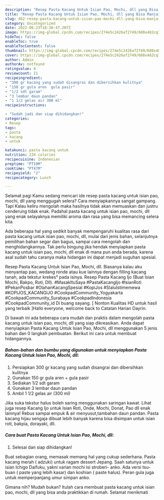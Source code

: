 ```yaml
---
description: "Resep Pasta Kacang Untuk Isian Pao, Mochi, dll yang Bisa Manjain Lidah , Menggugah Selera"
title: "Resep Pasta Kacang Untuk Isian Pao, Mochi, dll yang Bisa Manjain Lidah , Menggugah Selera"
slug: 462-resep-pasta-kacang-untuk-isian-pao-mochi-dll-yang-bisa-manjain-lidah-menggugah-selera
category: Uncategorized
date: 2022-06-23T18:38:47.207Z
image: https://img-global.cpcdn.com/recipes/274e5c2426af2749/680x482cq70/pasta-kacang-untuk-isian-pao-mochi-dll-foto-resep-utama.jpg
hideToc: false
enableToc: true
enableTocContent: false
thumbnail: https://img-global.cpcdn.com/recipes/274e5c2426af2749/680x482cq70/pasta-kacang-untuk-isian-pao-mochi-dll-foto-resep-utama.jpg
cover: https://img-global.cpcdn.com/recipes/274e5c2426af2749/680x482cq70/pasta-kacang-untuk-isian-pao-mochi-dll-foto-resep-utama.jpg
author: Admin
authorAv: notfound
ratingvalue: 4
reviewcount: 21
recipeingredient:
- "300 gr kacang yang sudah disangrai dan dibersihkan kulitnya"
- "150 gr gula aren  gula pasir"
- "1/2 sdt garam"
- "3 lembar daun pandan"
- "1 1/2 gelas air 300 ml"
recipeinstructions:

- "Sudah jadi dan siap dihidangkan!"
categories:
- Resep
tags:
- pasta
- kacang
- untuk

katakunci: pasta kacang untuk 
nutrition: 234 calories
recipecuisine: Indonesian
preptime: "PT19M"
cooktime: "PT47M"
recipeyield: "2"
recipecategory: Lunch

---
```



Selamat pagi Kamu sedang mencari ide resep pasta kacang untuk isian pao, mochi, dll yang menggugah selera? Cara menyiapkannya sangat gampang. Tapi Kalau keliru mengolah maka hasilnya tidak akan memuaskan dan justru cenderung tidak enak. Padahal pasta kacang untuk isian pao, mochi, dll yang enak selayaknya memiliki aroma dan rasa yang bisa memancing selera kita.


Ada beberapa hal yang sedikit banyak mempengaruhi kualitas rasa dari pasta kacang untuk isian pao, mochi, dll, mulai dari jenis bahan, selanjutnya pemilihan bahan segar dan bagus, sampai cara mengolah dan menghidangkannya. Tak perlu bingung jika hendak menyiapkan pasta kacang untuk isian pao, mochi, dll enak di mana pun anda berada, karena asal sudah tahu caranya maka hidangan ini dapat menjadi suguhan spesial.

Resep Pasta Kacang Untuk Isian Pao, Mochi, dll. Biasanya kalau aku menyantap pao, wedang ronde atau kue lainnya dengan filling kacang tanah, ada tekstur krekes² pada isinya. Resep Pasta Kacang Ijo (Buat Isian Mochi, Bakpo, Roti, Dll). #MasakItuSaya #PastaKacangIjo #IsianRoti #PekanPosbar #OlahanKacangSpesial #KopiJos #SlaluIstimemewa #KOPIJOS_KACANGIJO #CookpadCommunity_Yogyakarta #CookpadCommunity_Surabaya #CookpadIndonesia #CookpadCommunity_id Di buang sayang. [ Nonton Kualitas HD untuk hasil yang terbaik ]Hallo everyone, welcome back to Catatan Harian Dayrin.


Di bawah ini ada beberapa cara mudah dan praktis dalam mengolah pasta kacang untuk isian pao, mochi, dll yang siap dikreasikan. Anda dapat menyiapkan Pasta Kacang Untuk Isian Pao, Mochi, dll menggunakan 5 jenis bahan dan 0 langkah pembuatan. Berikut ini cara untuk membuat hidangannya.

<!--inarticleads1-->

##### Bahan-bahan dan bumbu yang digunakan untuk menyiapkan Pasta Kacang Untuk Isian Pao, Mochi, dll:

1. Persiapkan 300 gr kacang yang sudah disangrai dan dibersihkan kulitnya
1. Gunakan 150 gr gula aren + gula pasir
1. Sediakan 1/2 sdt garam
1. Gunakan 3 lembar daun pandan
1. Ambil 1 1/2 gelas air (300 ml)


Jika suka tekstur halus boleh saring menggunakan saringan kawat. Lihat juga resep Kacang Ijo untuk Isian Roti, Onde, Mochi, Donat, Pao dll enak lainnya! Rebus sampai empuk &amp; air menyusut,tambahan daun pandan. Pasta kacang hijau sengaja dibuat lebih banyak karena bisa disimpan untuk isian roti, bakpia, dorayaki, dll. 

<!--inarticleads2-->

##### Cara buat Pasta Kacang Untuk Isian Pao, Mochi, dll:


1. Selesai dan siap dihidangkan!

Buat sebagian orang, memasak memang hal yang cukup sederhana. Pasta kacang merah ( adzuki) untuk ragam dessert Jepang. Saah satunya untuk isian Ichigo Daifuku, yakni varian mochi isi stroberi- anko. Ada versi tsu-buan ( paste yang lebih kasar) dan koshian ( paste halus). Peran gula juga untuk memperpanjang umur simpan anko. 

Gimana nih? Mudah bukan? Itulah cara membuat pasta kacang untuk isian pao, mochi, dll yang bisa anda praktikkan di rumah. Selamat menikmati
